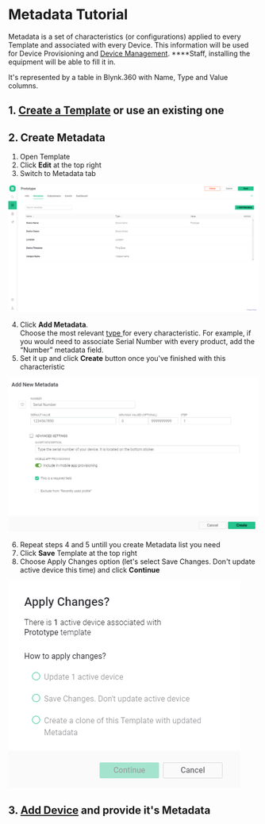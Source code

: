 # Metadata Tutorial

Metadata is a set of characteristics \(or configurations\) applied to every Template and associated with every Device. This information will be used for Device Provisioning and [Device Management](../mobile-applications/device-management/). ****Staff, installing the equipment will be able to fill it in.  
  
It's represented by a table in Blynk.360 with Name, Type and Value columns.

## **1.** [Create a Template](working-with-templates/) or use an existing one

## **2. Create Metadata**

1. Open Template
2. Click **Edit** at the top right
3. Switch to Metadata tab

![](../.gitbook/assets/metadata.png)

4. Click **Add Metadata**.   
Choose the most relevant [type ](../web-dashboard/products/metadata/metadata-types.md)for every characteristic. For example, if you would need to associate Serial Number with every product, add the “Number” metadata field.   
5. Set it up and click **Create** button once you've finished with this characteristic 

![](../.gitbook/assets/add_new_metadata.png)

6. Repeat steps 4 and 5 untill you create Metadata list you need  
7. Click **Save** Template at the top right  
8. Choose Apply Changes option \(let's select Save Changes. Don't update active device this time\) and click **Continue**

![](../.gitbook/assets/apply_settings.png)

## 3. [Add Device](../mobile-applications/device-management/add-new-device.md) and provide it's Metadata



